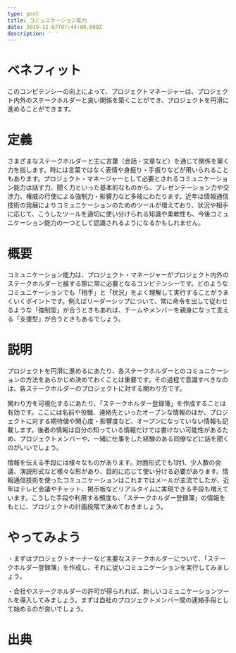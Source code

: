 ```yaml
---
type: post
title: コミュニケーション能力
date: 2019-12-07T07:44:00.000Z
description: ' '
---
```

# ベネフィット

このコンピテンシーの向上によって、プロジェクトマネージャーは、プロジェクト内外のステークホルダーと良い関係を築くことができ、プロジェクトを円滑に進めることができます。

# 定義

さまざまなステークホルダーと主に言葉（会話・文章など）を通じて関係を築く力を指します。時には言葉ではなく表情や身振り・手振りなどが用いられることもあります。プロジェクト・マネージャーとして必要とされるコミュニケーション能力は話す力、聞く力といった基本的なものから、プレゼンテーション力や交渉力、権威の行使による強制力・影響力など多岐にわたります。近年は情報通信技術の発展によりコミュニケーションのためのツールが増えており、状況や相手に応じて、こうしたツールを適切に使い分けられる知識や柔軟性も、今後コミュニケーション能力の一つとして認識されるようになるかもしれません。

# 概要

コミュニケーション能力は、プロジェクト・マネージャーがプロジェクト内外のステークホルダーと接する際に常に必要となるコンピテンシーです。どのようなコミュニケーションでも「相手」と「状況」をよく理解して実行することがうまくいくポイントです。例えばリーダーシップについて、常に命令を出して従わせるような「強制型」が合うときもあれば、チームやメンバーを親身になって支える「支援型」が合うときもあるでしょう。

# 説明

プロジェクトを円滑に進めるにあたり、各ステークホルダーとのコミュニケーションの方法をあらかじめ決めておくことは重要です。その過程で意識すべきなのは、各ステークホルダーのプロジェクトに対する関わり方です。

関わり方を可視化するにあたり、「ステークホルダー登録簿」を作成することは有効です。ここには名前や役職、連絡先といったオープンな情報のほか、プロジェクトに対する期待値や関心度・影響度など、オープンになっていない情報も記載します。後者の情報は自分の知っている情報だけでは書けない可能性があるため、プロジェクトメンバーや、一緒に仕事をした経験のある同僚などに話を聞くのがいいでしょう。

情報を伝える手段には様々なものがあります。対面形式でも1対1、少人数の会議、演説形式など様々な形があり、目的に応じて使い分ける必要があります。情報通信技術を使ったコミュニケーションはこれまではメールが主流でしたが、近年はテレビ会議やチャット、掲示板などリアルタイムに実現できる手段も増えています。こうした手段や利用する頻度も、「ステークホルダー登録簿」の情報をもとに、プロジェクトの計画段階で決めておきましょう。

# やってみよう

・まずはプロジェクトオーナーなど主要なステークホルダーについて、「ステークホルダー登録簿」を作成し、それに従いコミュニケーションを実行してみましょう。

・会社やステークホルダーの許可が得られれば、新しいコミュニケーションツールを導入してみましょう。まずは自社のプロジェクトメンバー間の連絡手段として始めるのが良いでしょう。

# 出典
